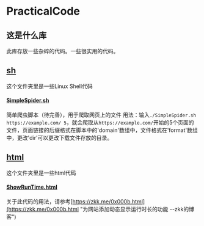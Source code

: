 # PracticalCode
## 这是什么库
此库存放一些杂碎的代码。一些很实用的代码。

## [sh](https://github.com/deepwidth/PracticalCode/tree/master/sh "sh")
这个文件夹里是一些Linux Shell代码
#### [SimpleSpider.sh](https://github.com/deepwidth/PracticalCode/blob/master/sh/SimpleSpider.sh "SimpleSpider.sh")
简单爬虫脚本（待完善），用于爬取网页上的文件
用法：输入`./SimpleSpider.sh https://example.com/ 5`，就会爬取从`https://example.com/`开始的5个页面的文件，页面链接的后缀格式在脚本中的'domain'数组中，文件格式在'format'数组中，更改'dir'可以更改下载文件存放的目录。

## [html](https://github.com/deepwidth/PracticalCode/tree/master/html "html")
这个文件夹里是一些html代码
#### [ShowRunTime.html](https://github.com/deepwidth/PracticalCode/blob/master/html/ShowRunTime.html "ShowRunTime.html")
关于此代码的用法，请参考[https://zkk.me/0x000b.html](https://zkk.me/0x000b.html "为网站添加动态显示运行时长的功能 --zkk的博客")
